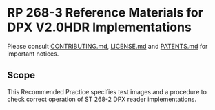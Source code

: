 # RP 268-3 Reference Materials for DPX V2.0HDR Implementations

Please consult [CONTRIBUTING.md](./CONTRIBUTING.md), [LICENSE.md](./LICENSE.md) and [PATENTS.md](./PATENTS.md) for important notices.

## Scope

This Recommended Practice specifies test images and a procedure to check correct operation of ST 268-2 DPX reader implementations.
